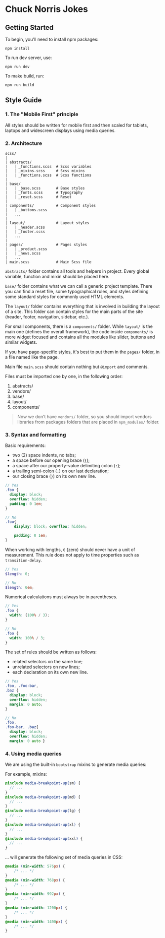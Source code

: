 # Chuck Norris Jokes

## Getting Started

To begin, you'll need to install npm packages:
```
npm install
```

To run dev server, use:
```
npm run dev
```

To make build, run:
```
npm run build
```

## Style Guide

### 1. The "Mobile First" principle

All styles should be written for mobile first and then scaled for tablets, laptops and widescreen displays using media queries.

### 2. Architecture

```
scss/
|
| abstracts/
|   | _functions.scss  # Scss variables
|   | _mixins.scss     # Scss mixins
|   | _functions.scss  # Scss functions
|
| base/
|   | _base.scss       # Base styles
|   | _fonts.scss      # Typography
|   | _reset.scss      # Reset
|
| components/          # Component styles
|   | _buttons.scss
|   ...
|
| layout/              # Layout styles
|   | _header.scss
|   | _footer.scss
|   ...
|
| pages/               # Pages styles
|   | _product.scss
|   | _news.scss
|   ...
| main.scss            # Main Scss file
```

`abstracts/` folder contains all tools and helpers in project. Every global variable, function and mixin should be placed here.

`base/` folder contains what we can call a generic project template. There you can find a reset file, some typographical rules, and styles defining some standard styles for commonly used HTML elements.

The `layout/` folder contains everything that is involved in building the layout of a site. This folder can contain styles for the main parts of the site (header, footer, navigation, sidebar, etc.).

For small components, there is a `components/` folder. While `layout/` is the main one (defines the overall framework), the code inside `components/` is more widget focused and contains all the modules like slider, buttons and similar widgets.

If you have page-specific styles, it's best to put them in the `pages/` folder, in a file named like the page.

Main file `main.scss` should contain nothing but `@import` and comments.

Files must be imported one by one, in the following order:
1. abstracts/
2. vendors/
3. base/
4. layout/
5. components/

> Now we don't have `vendors/` folder, so you should import vendors libraries from packages folders that are placed in `npm_modules/` folder.

### 3. Syntax and formatting

Basic requirements:
- two (2) space indents, no tabs;
- a space before our opening brace (`{`);
- a space after our property–value delimiting colon (`:`);
- a trailing semi-colon (`;`) on our last declaration;
- our closing brace (`}`) on its own new line.

```scss
// Yes
.foo {
  display: block;
  overflow: hidden;
  padding: 0 1em;
}

// No
.foo{
    display: block; overflow: hidden;

    padding: 0 1em;
}
```

When working with lengths, `0` (zero) should never have a unit of measurement. This rule does not apply to time properties such as `transition-delay`.

```scss
// Yes
$length: 0;

// No
$length: 0em;
```

Numerical calculations must always be in parentheses.

```scss
// Yes
.foo {
  width: (100% / 3);
}

// No
.foo {
  width: 100% / 3;
}
```

The set of rules should be written as follows:
- related selectors on the same line;
- unrelated selectors on new lines;
- each declaration on its own new line.

```scss
// Yes
.foo, .foo-bar,
.baz {
  display: block;
  overflow: hidden;
  margin: 0 auto;
}

// No
.foo,
.foo-bar, .baz{
  display: block;
  overflow: hidden;
  margin: 0 auto }
```

### 4. Using media queries

We are using the built-in `bootstrap` mixins to generate media queries:

For example, mixins:
```scss
@include media-breakpoint-up(sm) {
  // ...
}
@include media-breakpoint-up(md) {
  // ...
}
@include media-breakpoint-up(lg) {
  // ...
}
@include media-breakpoint-up(xl) {
  // ...
}
@include media-breakpoint-up(xxl) {
  // ...
}
```
... will generate the following set of media queries in CSS:
```css
@media (min-width: 576px) {
    /* ... */
}
@media (min-width: 768px) {
    /* ... */
}
@media (min-width: 992px) {
    /* ... */
}
@media (min-width: 1200px) {
    /* ... */
}
@media (min-width: 1400px) {
    /* ... */
}
```
